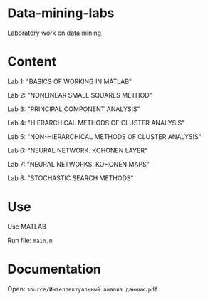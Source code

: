 # Data-mining-labs
Laboratory work on data mining

# Content

  Lab 1: "BASICS OF WORKING IN MATLAB"

  Lab 2: "NONLINEAR SMALL SQUARES METHOD"

  Lab 3: "PRINCIPAL COMPONENT ANALYSIS"

  Lab 4: "HIERARCHICAL METHODS OF CLUSTER ANALYSIS"

  Lab 5: "NON-HIERARCHICAL METHODS OF CLUSTER ANALYSIS"

  Lab 6: "NEURAL NETWORK. KOHONEN LAYER"

  Lab 7: "NEURAL NETWORKS. KOHONEN MAPS"

  Lab 8: "STOCHASTIC SEARCH METHODS"

# Use

Use MATLAB

Run file: `main.m`

# Documentation

Open: `source/Интеллектуальный анализ данных.pdf`